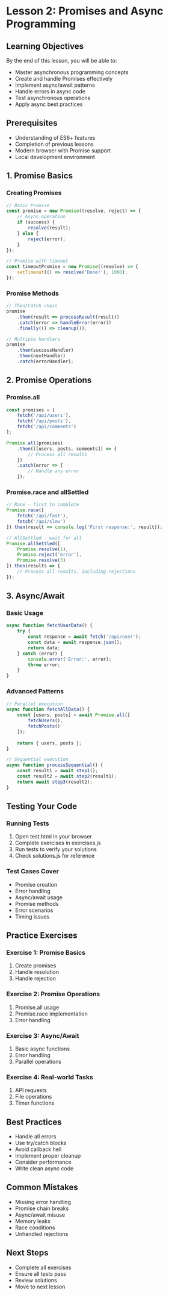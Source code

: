 # Lesson 2: Promises and Async Programming

## Learning Objectives
By the end of this lesson, you will be able to:
- Master asynchronous programming concepts
- Create and handle Promises effectively
- Implement async/await patterns
- Handle errors in async code
- Test asynchronous operations
- Apply async best practices

## Prerequisites
- Understanding of ES6+ features
- Completion of previous lessons
- Modern browser with Promise support
- Local development environment

## 1. Promise Basics

### Creating Promises
```javascript
// Basic Promise
const promise = new Promise((resolve, reject) => {
    // Async operation
    if (success) {
        resolve(result);
    } else {
        reject(error);
    }
});

// Promise with timeout
const timeoutPromise = new Promise((resolve) => {
    setTimeout(() => resolve('Done!'), 1000);
});
```

### Promise Methods
```javascript
// Then/Catch chain
promise
    .then(result => processResult(result))
    .catch(error => handleError(error))
    .finally(() => cleanup());

// Multiple handlers
promise
    .then(successHandler)
    .then(nextHandler)
    .catch(errorHandler);
```

## 2. Promise Operations

### Promise.all
```javascript
const promises = [
    fetch('/api/users'),
    fetch('/api/posts'),
    fetch('/api/comments')
];

Promise.all(promises)
    .then(([users, posts, comments]) => {
        // Process all results
    })
    .catch(error => {
        // Handle any error
    });
```

### Promise.race and allSettled
```javascript
// Race - first to complete
Promise.race([
    fetch('/api/fast'),
    fetch('/api/slow')
]).then(result => console.log('First response:', result));

// AllSettled - wait for all
Promise.allSettled([
    Promise.resolve(1),
    Promise.reject('error'),
    Promise.resolve(3)
]).then(results => {
    // Process all results, including rejections
});
```

## 3. Async/Await

### Basic Usage
```javascript
async function fetchUserData() {
    try {
        const response = await fetch('/api/user');
        const data = await response.json();
        return data;
    } catch (error) {
        console.error('Error:', error);
        throw error;
    }
}
```

### Advanced Patterns
```javascript
// Parallel execution
async function fetchAllData() {
    const [users, posts] = await Promise.all([
        fetchUsers(),
        fetchPosts()
    ]);
    
    return { users, posts };
}

// Sequential execution
async function processSequential() {
    const result1 = await step1();
    const result2 = await step2(result1);
    return await step3(result2);
}
```

## Testing Your Code

### Running Tests
1. Open test.html in your browser
2. Complete exercises in exercises.js
3. Run tests to verify your solutions
4. Check solutions.js for reference

### Test Cases Cover
- Promise creation
- Error handling
- Async/await usage
- Promise methods
- Error scenarios
- Timing issues

## Practice Exercises

### Exercise 1: Promise Basics
1. Create promises
2. Handle resolution
3. Handle rejection

### Exercise 2: Promise Operations
1. Promise.all usage
2. Promise.race implementation
3. Error handling

### Exercise 3: Async/Await
1. Basic async functions
2. Error handling
3. Parallel operations

### Exercise 4: Real-world Tasks
1. API requests
2. File operations
3. Timer functions

## Best Practices
- Handle all errors
- Use try/catch blocks
- Avoid callback hell
- Implement proper cleanup
- Consider performance
- Write clean async code

## Common Mistakes
- Missing error handling
- Promise chain breaks
- Async/await misuse
- Memory leaks
- Race conditions
- Unhandled rejections

## Next Steps
- Complete all exercises
- Ensure all tests pass
- Review solutions
- Move to next lesson